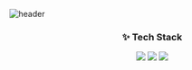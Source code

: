 ![header](https://capsule-render.vercel.app/api?type=waving&color=50bcdf&height=250&section=header&text=YJ&fontSize=75)

### <center> <b>✨ Tech Stack</b> </center>
<center> <img src="https://img.shields.io/badge/Javascript-F7DF1E?style=for-the-badge&logo=javascript&logoColor=black">
<img src="https://img.shields.io/badge/HTML-E34F26?style=for-the-badge&logo=html5&logoColor=black">
<img src="https://img.shields.io/badge/CSS-1572B6?style=for-the-badge&logo=css3&logoColor=black"> 
</center>